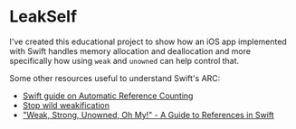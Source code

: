 LeakSelf
========

I've created this educational project to show how an iOS app implemented with Swift
handles memory allocation and deallocation and more specifically how using `weak` and
`unowned` can help control that.

Some other resources useful to understand Swift's ARC:
* [Swift guide on Automatic Reference Counting](https://developer.apple.com/library/content/documentation/Swift/Conceptual/Swift_Programming_Language/AutomaticReferenceCounting.html)
* [Stop wild weakification](http://codedby.pm/stop-wild-weakification/)
* ["Weak, Strong, Unowned, Oh My!" - A Guide to References in Swift](https://krakendev.io/blog/weak-and-unowned-references-in-swift)
